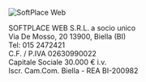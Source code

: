 ![SoftPlace Web](https://www.softplaceweb.com/wp-content/uploads/2016/11/logo-softplaceweb-bianco_400px.png)

SOFTPLACE WEB S.R.L. a socio unico<br>
Via De Mosso, 20 13900, Biella (BI)<br>
Tel: 015 2472421<br>
C.F. / P.IVA 02630990022<br>
Capitale Sociale 30.000 € i.v.<br>
Iscr. Cam.Com. Biella - REA BI-200982<br>
